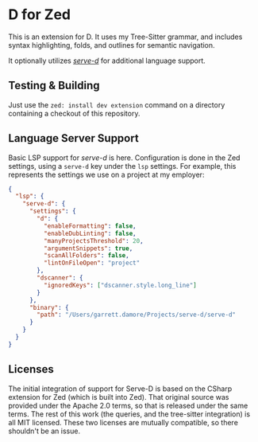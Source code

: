 # D for Zed

This is an extension for D. It uses my Tree-Sitter grammar, and includes
syntax highlighting, folds, and outlines for semantic navigation.

It optionally utilizes [_serve-d_](https://github.com/Pure-D/serve-d) for additional language support.

## Testing & Building

Just use the `zed: install dev extension` command on a directory containing a checkout of this repository.

## Language Server Support

Basic LSP support for _serve-d_ is here. Configuration is done in the Zed settings, using
a `serve-d` key under the `lsp` settings.  For example, this represents the settings we use
on a project at my employer:

```json
{
  "lsp": {
    "serve-d": {
      "settings": {
        "d": {
          "enableFormatting": false,
          "enableDubLinting": false,
          "manyProjectsThreshold": 20,
          "argumentSnippets": true,
          "scanAllFolders": false,
          "lintOnFileOpen": "project"
        },
        "dscanner": {
          "ignoredKeys": ["dscanner.style.long_line"]
        }
      },
      "binary": {
        "path": "/Users/garrett.damore/Projects/serve-d/serve-d"
      }
    }
  }
}
```

## Licenses

The initial integration of support for Serve-D is based on the CSharp
extension for Zed (which is built into Zed). That original source
was provided under the Apache 2.0 terms, so that is released under the
same terms. The rest of this work (the queries, and the tree-sitter
integration) is all MIT licensed. These two licenses are mutually
compatible, so there shouldn't be an issue.
